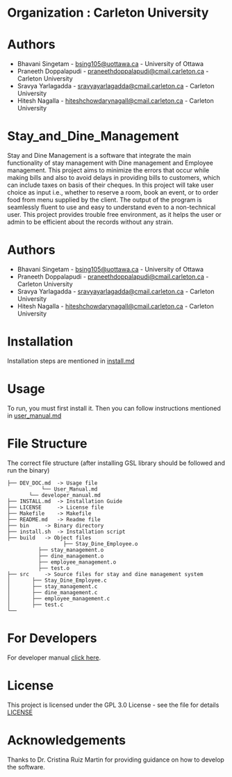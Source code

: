 # Organization : Carleton University

# Authors

- Bhavani Singetam -  bsing105@uottawa.ca - University of Ottawa
- Praneeth Doppalapudi - praneethdoppalapudi@cmail.carleton.ca - Carleton University
- Sravya Yarlagadda - sravyayarlagadda@cmail.carleton.ca - Carleton University
- Hitesh Nagalla - hiteshchowdarynagall@cmail.carleton.ca - Carleton University

# Stay_and_Dine_Management

Stay and Dine Management is a software that integrate the main functionality of stay management with Dine management and Employee management. This project aims to minimize the errors that occur while making bills and also to avoid delays in providing bills to customers, which can include taxes on basis of their cheques. In this project will take user choice as input i.e., whether to reserve a room, book an event, or to order food from menu supplied by the client. The output of the program is seamlessly fluent to use and easy to understand even to a non-technical user. This project provides trouble free environment, as it helps the user or admin to be efficient about the records without any strain.

# Authors

- Bhavani Singetam -  bsing105@uottawa.ca - University of Ottawa
- Praneeth Doppalapudi - praneethdoppalapudi@cmail.carleton.ca - Carleton University
- Sravya Yarlagadda - sravyayarlagadda@cmail.carleton.ca - Carleton University
- Hitesh Nagalla - hiteshchowdarynagall@cmail.carleton.ca - Carleton University

# Installation

Installation steps are mentioned in [install.md](https://github.com/praneethdoppalapudi/Stay-and-Dine-Management/blob/dev/install.md)

# Usage
To run, you must first install it. Then you can follow instructions mentioned in [user_manual.md](https://github.com/praneethdoppalapudi/Stay-and-Dine-Management/blob/dev_development/dev_doc/User_Manual.md)

# File Structure

The correct file structure (after installing GSL library should be followed and run the binary)


```
├── DEV_DOC.md 	-> Usage file
           └── User_Manual.md
	   └── developer_manual.md	 
├── INSTALL.md 	-> Installation Guide
├── LICENSE 	-> License file
├── Makefile 	-> Makefile
├── README.md 	-> Readme file
├── bin 	-> Binary directory
├── install.sh 	-> Installation script
├── build 	-> Object files
                  ├── Stay_Dine_Employee.o
		  ├── stay_management.o
		  ├── dine_management.o
		  ├── employee_management.o
		  ├── test.o
├── src 	-> Source files for stay and dine management system
│       ├── Stay_Dine_Employee.c
│       ├── stay_management.c
│       ├── dine_management.c
│       ├── employee_management.c
│       ├── test.c
└──
```
# For Developers

For developer manual [click here](https://github.com/praneethdoppalapudi/Stay-and-Dine-Management/blob/dev_development/dev_doc/developer_manual.md).

# License

This project is licensed under the GPL 3.0 License - see the file for details [LICENSE](https://github.com/praneethdoppalapudi/Stay-and-Dine-Management/blob/dev/LICENSE)

# Acknowledgements

Thanks to Dr. Cristina Ruiz Martin for providing guidance on how to develop the software.
